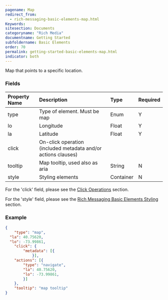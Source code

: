 ```yaml
---
pagename: Map
redirect_from:
  - rich-messaging-basic-elements-map.html
Keywords:
sitesection: Documents
categoryname: "Rich Media"
documentname: Getting Started
subfoldername: Basic Elements
order: 70
permalink: getting-started-basic-elements-map.html
indicator: both
---
```


Map that points to a specific location.

### Fields

| Property Name | Description | Type | Required |
| :--- | :--- | :--- | :--- |
| type | Type of element. Must be map | Enum | Y |
| lo | Longitude | Float | Y |
| la | Latitude | Float | Y |
| click | On-click operation (included metadata and/or actions clauses) |  |  |
| tooltip | Map tooltip, used also as aria | String | N |
| style | Styling elements  | Container | N | |

For the 'click' field, please see the [Click Operations](rich-messaging-click-ops.html) section.

For the 'style' field, please see the [Rich Messaging Basic Elements Styling](rich-messaging-styling.html) section.

### Example

```json
{
	"type": "map",
  "la": 40.75620,
  "lo": -73.99861,
	"click": {
		"metadata": [{
	        }],
    "actions": [{
        "type": "navigate",
        "la": 40.75620,
        "lo": -73.99861,
		}]
	},
	"tooltip": "map tooltip"
}
```
